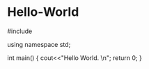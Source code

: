 # Hello-World

#include<iostream>
  
  using namespace std;
  
  int main()
  {
      cout<<"Hello World. \n";
      return 0;
      }
